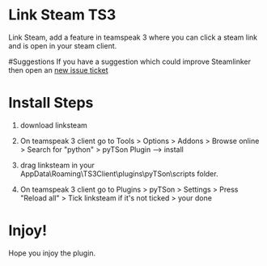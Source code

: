 # Link Steam TS3
Link Steam, add a feature in teamspeak 3 where you can click a steam link and is open in your steam client.


#Suggestions
If you have a suggestion which could improve Steamlinker then open an [new issue ticket](https://github.com/oandreilaurentiu/linksteam/issues)


# Install Steps

1. download linksteam

2. On teamspeak 3 client go to Tools > Options > Addons > Browse online > Search for "python" > pyTSon Plugin --> install 

3. drag linksteam in your AppData\Roaming\TS3Client\plugins\pyTSon\scripts folder.

4. On teamspeak 3 client go to Plugins > pyTSon > Settings > Press "Reload all" > Tick linksteam if it's not ticked > your done

# Injoy!
Hope you injoy the plugin.
